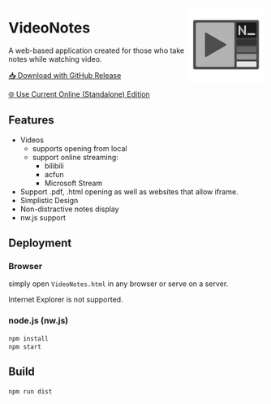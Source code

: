 
<img src="./res/VideoNotes.png" width="150" align="right" style="z-index: 100"></img>

# VideoNotes

A web-based application created for those who take notes while watching video.

[📥 Download with GitHub Release](https://github.com/smallg0at/VideoNotes/releases)

[🌐 Use Current Online (Standalone) Edition](https://smallg0at.github.io/VideoNotes/VideoNotes.html)

## Features

- Videos
  - supports opening from local
  - support online streaming:
    - bilibili
    - acfun
    - Microsoft Stream
- Support .pdf, .html opening as well as websites that allow iframe.
- Simplistic Design
- Non-distractive notes display
- nw.js support

## Deployment

### Browser

simply open `VideoNotes.html` in any browser or serve on a server.

Internet Explorer is not supported.

### node.js (nw.js)

```
npm install
npm start
```

## Build

```
npm run dist
```
